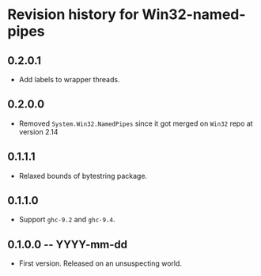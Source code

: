 # Revision history for Win32-named-pipes

## 0.2.0.1

* Add labels to wrapper threads.

## 0.2.0.0

* Removed `System.Win32.NamedPipes` since it got merged on `Win32` repo at
version 2.14

## 0.1.1.1

* Relaxed bounds of bytestring package.

## 0.1.1.0

* Support `ghc-9.2` and `ghc-9.4`.

## 0.1.0.0  -- YYYY-mm-dd

* First version. Released on an unsuspecting world.
